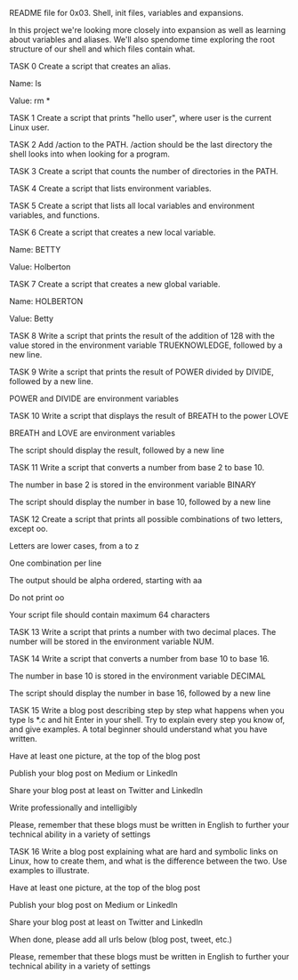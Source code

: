 README file for 0x03. Shell, init files, variables and expansions.



In this project we're looking more closely into expansion as well as learning about variables and aliases. We'll also spendome time exploring the root structure of our shell and which files contain what.



TASK 0 Create a script that creates an alias.



Name: ls

Value: rm *

TASK 1 Create a script that prints "hello user", where user is the current Linux user.



TASK 2 Add /action to the PATH. /action should be the last directory the shell looks into when looking for a program.



TASK 3 Create a script that counts the number of directories in the PATH.



TASK 4 Create a script that lists environment variables.



TASK 5 Create a script that lists all local variables and environment variables, and functions.



TASK 6 Create a script that creates a new local variable.



Name: BETTY

Value: Holberton

TASK 7 Create a script that creates a new global variable.



Name: HOLBERTON

Value: Betty

TASK 8 Write a script that prints the result of the addition of 128 with the value stored in the environment variable TRUEKNOWLEDGE, followed by a new line.



TASK 9 Write a script that prints the result of POWER divided by DIVIDE, followed by a new line.



POWER and DIVIDE are environment variables

TASK 10 Write a script that displays the result of BREATH to the power LOVE



BREATH and LOVE are environment variables

The script should display the result, followed by a new line

TASK 11 Write a script that converts a number from base 2 to base 10.



The number in base 2 is stored in the environment variable BINARY

The script should display the number in base 10, followed by a new line

TASK 12 Create a script that prints all possible combinations of two letters, except oo.



Letters are lower cases, from a to z

One combination per line

The output should be alpha ordered, starting with aa

Do not print oo

Your script file should contain maximum 64 characters

TASK 13 Write a script that prints a number with two decimal places. The number will be stored in the environment variable NUM.



TASK 14 Write a script that converts a number from base 10 to base 16.



The number in base 10 is stored in the environment variable DECIMAL

The script should display the number in base 16, followed by a new line

TASK 15 Write a blog post describing step by step what happens when you type ls *.c and hit Enter in your shell. Try to explain every step you know of, and give examples. A total beginner should understand what you have written.



Have at least one picture, at the top of the blog post

Publish your blog post on Medium or LinkedIn

Share your blog post at least on Twitter and LinkedIn

Write professionally and intelligibly

Please, remember that these blogs must be written in English to further your technical ability in a variety of settings

TASK 16 Write a blog post explaining what are hard and symbolic links on Linux, how to create them, and what is the difference between the two. Use examples to illustrate.



Have at least one picture, at the top of the blog post

Publish your blog post on Medium or LinkedIn

Share your blog post at least on Twitter and LinkedIn

When done, please add all urls below (blog post, tweet, etc.)



Please, remember that these blogs must be written in English to further your technical ability in a variety of settings
